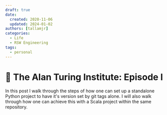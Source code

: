 ```yaml
---
draft: true
date:
  created: 2020-11-06
  updated: 2024-01-02
authors: [tallamjr]
categories:
  - Life
  - RSW Engineering
tags:
  - personal
---
```


# 🚸 **The Alan Turing Institute: Episode I**

In this post I walk through the steps of how one can set up a standalone Python
project to have it's version set by git tags alone. I will also walk through how one can achieve
this with a Scala project within the same repository.

<!-- more -->
